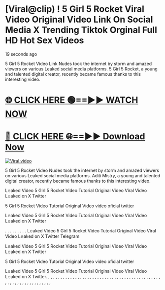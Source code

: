 # [Viral@clip) ! 5 Girl 5 Rocket Viral Video Original Video Link On Social Media X Trending Tiktok Orginal Full HD Hot Sex Videos


19 seconds ago


5 Girl 5 Rocket Video Link Nudes took the internet by storm and amazed viewers on various Leaked social media platforms. 5 Girl 5 Rocket, a young and talented digital creator, recently became famous thanks to this interesting video.




<h1><a href="https://sports-cola-tv.blogspot.com/2025/01/gg.html" rel="nofollow">🌐 CLICK HERE 🟢==►► WATCH NOW</a></h1>


<h1><a href="https://sports-cola-tv.blogspot.com/2025/01/gg.html" rel="nofollow"> 🔴 CLICK HERE 🌐==►► Download Now</a></h1>


<p><a href="https://sports-cola-tv.blogspot.com/2025/01/gg.html" rel="nofollow"><img src="https://i.imgur.com/dJHk4Zq.gif" alt="Viral video"></a></p>

5 Girl 5 Rocket Video Nudes took the internet by storm and amazed viewers on various Leaked social media platforms. Aditi Mistry, a young and talented digital creator, recently became famous thanks to this interesting video.

L𝚎aked Video 5 Girl 5 Rocket Video Tutorial Original Video Viral Video L𝚎aked on X Twitter

5 Girl 5 Rocket Video Tutorial Original Video video oficial twitter

L𝚎aked Video 5 Girl 5 Rocket Video Tutorial Original Video Viral Video L𝚎aked on X Twitter

. . . . . . . . . L𝚎aked Video 5 Girl 5 Rocket Video Tutorial Original Video Viral Video L𝚎aked on X Twitter Telegram

L𝚎aked Video 5 Girl 5 Rocket Video Tutorial Original Video Viral Video L𝚎aked on X Twitter

5 Girl 5 Rocket Video Tutorial Original Video video oficial twitter

L𝚎aked Video 5 Girl 5 Rocket Video Tutorial Original Video Viral Video L𝚎aked on X Twitter. , , , , , , , , , , , , , , , , , , , , , , , , , , , , , , , , , , , , , , , , , , , , , , , , , , , , , , , , , , , , , , , , ,
